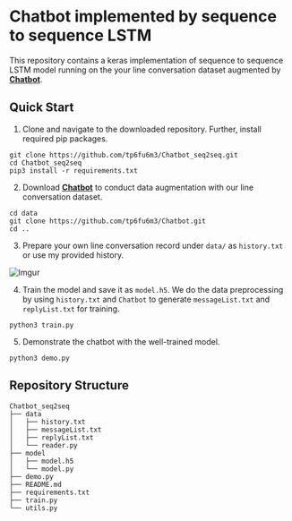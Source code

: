 # Chatbot implemented by sequence to sequence LSTM

This repository contains a keras implementation of sequence to sequence LSTM model running on the your line conversation dataset augmented by [**Chatbot**](https://github.com/tp6fu6m3/Chatbot).

## Quick Start

1. Clone and navigate to the downloaded repository. Further, install required pip packages.

```
git clone https://github.com/tp6fu6m3/Chatbot_seq2seq.git
cd Chatbot_seq2seq
pip3 install -r requirements.txt
```

2. Download [**Chatbot**](https://github.com/tp6fu6m3/Chatbot) to conduct data augmentation with our line conversation dataset.

```
cd data
git clone https://github.com/tp6fu6m3/Chatbot.git
cd ..
```

3. Prepare your own line conversation record under `data/` as `history.txt` or use my provided history.

![Imgur](https://briian.com/wp-content/uploads/2013/03/LINE-backup-001.png)

4. Train the model and save it as `model.h5`. We do the data preprocessing by using `history.txt` and `Chatbot` to generate `messageList.txt` and `replyList.txt` for training.

```
python3 train.py
```

5. Demonstrate the chatbot with the well-trained model.

```
python3 demo.py
```

## Repository Structure

```
Chatbot_seq2seq
├── data
│   ├── history.txt
│   ├── messageList.txt
│   ├── replyList.txt
│   └── reader.py
├── model
│   ├── model.h5
│   └── model.py
├── demo.py
├── README.md
├── requirements.txt
├── train.py
└── utils.py

```
